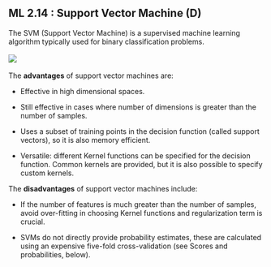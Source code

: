 ## ML 2.14 : Support Vector Machine (D)
The SVM (Support Vector Machine) is a supervised machine learning algorithm typically used for binary classification problems.<br><br>
<img src="https://github.com/ishreyakumari/winter-of-contributing/blob/Machine_Learning/Machine_Learning/Supervised_Machine_Learning/Assets/SVM%20Algo.png"/><br><br>
The **advantages** of support vector machines are:

- Effective in high dimensional spaces.

- Still effective in cases where number of dimensions is greater than the number of samples.

- Uses a subset of training points in the decision function (called support vectors), so it is also memory efficient.

- Versatile: different Kernel functions can be specified for the decision function. Common kernels are provided, but it is also possible to specify custom kernels.

The **disadvantages** of support vector machines include:

- If the number of features is much greater than the number of samples, avoid over-fitting in choosing Kernel functions and regularization term is crucial.

- SVMs do not directly provide probability estimates, these are calculated using an expensive five-fold cross-validation (see Scores and probabilities, below).
